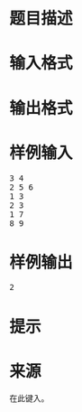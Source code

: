 

# 题目描述



# 输入格式



# 输出格式



# 样例输入


<pre>3 4
2 5 6
1 3
2 3
1 7
8 9</pre>

# 样例输出


<pre>2</pre>

# 提示



# 来源


<p>
在此键入。
</p>
